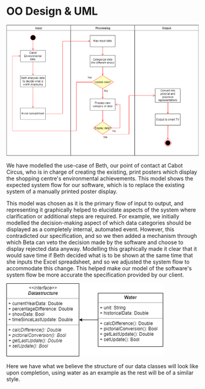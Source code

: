 OO Design & UML
========================

![alt text](https://github.com/kamenPB/Green-Credentials/blob/master/SPE-UML.png "Green Credentials UML diagram")

We have modelled the use-case of Beth, our point of contact at Cabot Circus, who is in charge of creating the existing, print posters which display the shopping centre's environmental achievements. This model shows the expected system flow for our software, which is to replace the existing system of a manually printed poster display.

This model was chosen as it is the primary flow of input to output, and representing it graphically helped to elucidate aspects of the system where clarification or additional steps are required. For example, we initially modelled the decision-making aspect of which data categories should be displayed as a completely internal, automated event. However, this contradicted our specification, and so we then added a mechanism through which Beta can veto the decision made by the software and choose to display rejected data anyway. Modelling this graphically made it clear that it would save time if Beth decided what is to be shown at the same time that she inputs the Excel spreadsheet, and so we adjusted the system flow to accommodate this change. This helped make our model of the software's system flow be more accurate the specification provided by our client.

![alt text](https://github.com/kamenPB/Green-Credentials/blob/master/example-classes.png "Green Credentials Example Classes")

Here we have what we believe the structure of our data classes will look like upon completion, using water as an example as the rest will be of a similar style.
